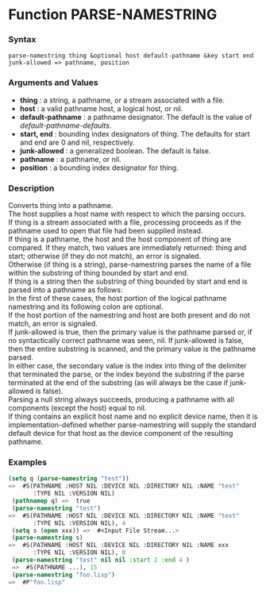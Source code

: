 <!-- Generated on 05/10/2020 by https://github.com/anto2oo/clhs-evolved -->

# Function PARSE-NAMESTRING

### Syntax
`parse-namestring thing &optional host default-pathname &key start end junk-allowed => pathname, position`  


### Arguments and Values
- **thing** : a string, a pathname, or a stream associated with a file.   
- **host** : a valid pathname host, a logical host, or nil.   
- **default-pathname** : a pathname designator. The default is the value of *default-pathname-defaults*.   
- **start, end** : bounding index designators of thing. The defaults for start and end are 0 and nil, respectively.   
- **junk-allowed** : a generalized boolean. The default is false.   
- **pathname** : a pathname, or nil.   
- **position** : a bounding index designator for thing.   


### Description
Converts thing into a pathname.  
The host supplies a host name with respect to which the parsing occurs.  
 If thing is a stream associated with a file, processing proceeds as if the pathname used to open that file had been supplied instead.  
If thing is a pathname, the host and the host component of thing are compared. If they match, two values are immediately returned: thing and start; otherwise (if they do not match), an error is signaled.  
Otherwise (if thing is a string), parse-namestring parses the name of a file within the substring of thing bounded by start and end.  
  If thing is a string then the substring of thing bounded by start and end is parsed into a pathname as follows:  
In the first of these cases, the host portion of the logical pathname namestring and its following colon are optional.  
If the host portion of the namestring and host are both present and do not match, an error is signaled.  
If junk-allowed is true, then the primary value is the pathname parsed or, if no syntactically correct pathname was seen, nil. If junk-allowed is false, then the entire substring is scanned, and the primary value is the pathname parsed.  
In either case, the secondary value is the index into thing of the delimiter that terminated the parse, or the index beyond the substring if the parse terminated at the end of the substring (as will always be the case if junk-allowed is false).  
Parsing a null string always succeeds, producing a pathname with all components (except the host) equal to nil.  
If thing contains an explicit host name and no explicit device name, then it is implementation-defined whether parse-namestring will supply the standard default device for that host as the device component of the resulting pathname.



### Examples
```lisp 
(setq q (parse-namestring "test"))  
=>  #S(PATHNAME :HOST NIL :DEVICE NIL :DIRECTORY NIL :NAME "test" 
       :TYPE NIL :VERSION NIL)
 (pathnamep q) =>  true
 (parse-namestring "test") 
=>  #S(PATHNAME :HOST NIL :DEVICE NIL :DIRECTORY NIL :NAME "test"
       :TYPE NIL :VERSION NIL), 4
 (setq s (open xxx)) =>  #<Input File Stream...>
 (parse-namestring s) 
=>  #S(PATHNAME :HOST NIL :DEVICE NIL :DIRECTORY NIL :NAME xxx 
       :TYPE NIL :VERSION NIL), 0
 (parse-namestring "test" nil nil :start 2 :end 4 )
 =>  #S(PATHNAME ...), 15
 (parse-namestring "foo.lisp")
=>  #P"foo.lisp"
```
